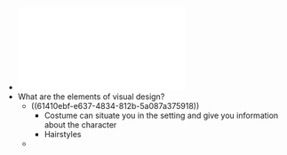 - ![Week 4- Visual Design.pdf](../assets/Week_4-_Visual_Design_1631653342821_0.pdf)
- What are the elements of visual design?
	- ((61410ebf-e637-4834-812b-5a087a375918))
		- Costume can situate you in the setting and give you information about the character
		- Hairstyles
	-